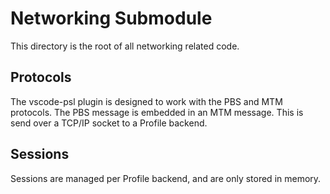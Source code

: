# Networking Submodule

This directory is the root of all networking related code.

## Protocols

The vscode-psl plugin is designed to work with the PBS and MTM protocols. The
PBS message is embedded in an MTM message. This is send over a TCP/IP socket
to a Profile backend.

## Sessions

Sessions are managed per Profile backend, and are only stored in memory.
